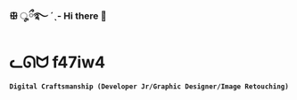 ### ꕥ ೄྀ࿐ ˊˎ- Hi there 👋  


# ᓚᘏᗢ    f47iw4

**`Digital Craftsmanship (Developer Jr/Graphic Designer/Image Retouching)`**
